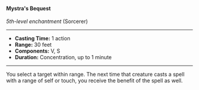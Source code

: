 #### Mystra's Bequest
*5th-level enchantment* (Sorcerer)
___
- **Casting Time:** 1 action
- **Range:** 30 feet
- **Components:** V, S
- **Duration:** Concentration, up to 1 minute
---
You select a target within range. The next time that creature casts a spell with a range of self or touch, you receive the benefit of the spell as well.
